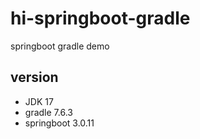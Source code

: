 # hi-springboot-gradle
springboot gradle demo



## version
- JDK 17
- gradle 7.6.3
- springboot 3.0.11
